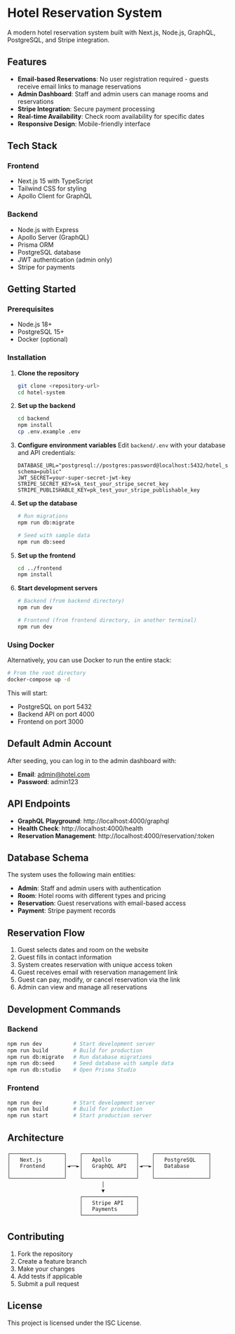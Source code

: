 # Hotel Reservation System

A modern hotel reservation system built with Next.js, Node.js, GraphQL, PostgreSQL, and Stripe integration.

## Features

- **Email-based Reservations**: No user registration required - guests receive email links to manage reservations
- **Admin Dashboard**: Staff and admin users can manage rooms and reservations
- **Stripe Integration**: Secure payment processing
- **Real-time Availability**: Check room availability for specific dates
- **Responsive Design**: Mobile-friendly interface

## Tech Stack

### Frontend
- Next.js 15 with TypeScript
- Tailwind CSS for styling
- Apollo Client for GraphQL

### Backend
- Node.js with Express
- Apollo Server (GraphQL)
- Prisma ORM
- PostgreSQL database
- JWT authentication (admin only)
- Stripe for payments

## Getting Started

### Prerequisites
- Node.js 18+
- PostgreSQL 15+
- Docker (optional)

### Installation

1. **Clone the repository**
   ```bash
   git clone <repository-url>
   cd hotel-system
   ```

2. **Set up the backend**
   ```bash
   cd backend
   npm install
   cp .env.example .env
   ```

3. **Configure environment variables**
   Edit `backend/.env` with your database and API credentials:
   ```env
   DATABASE_URL="postgresql://postgres:password@localhost:5432/hotel_system?schema=public"
   JWT_SECRET=your-super-secret-jwt-key
   STRIPE_SECRET_KEY=sk_test_your_stripe_secret_key
   STRIPE_PUBLISHABLE_KEY=pk_test_your_stripe_publishable_key
   ```

4. **Set up the database**
   ```bash
   # Run migrations
   npm run db:migrate
   
   # Seed with sample data
   npm run db:seed
   ```

5. **Set up the frontend**
   ```bash
   cd ../frontend
   npm install
   ```

6. **Start development servers**
   ```bash
   # Backend (from backend directory)
   npm run dev
   
   # Frontend (from frontend directory, in another terminal)
   npm run dev
   ```

### Using Docker

Alternatively, you can use Docker to run the entire stack:

```bash
# From the root directory
docker-compose up -d
```

This will start:
- PostgreSQL on port 5432
- Backend API on port 4000
- Frontend on port 3000

## Default Admin Account

After seeding, you can log in to the admin dashboard with:
- **Email**: admin@hotel.com
- **Password**: admin123

## API Endpoints

- **GraphQL Playground**: http://localhost:4000/graphql
- **Health Check**: http://localhost:4000/health
- **Reservation Management**: http://localhost:4000/reservation/:token

## Database Schema

The system uses the following main entities:

- **Admin**: Staff and admin users with authentication
- **Room**: Hotel rooms with different types and pricing
- **Reservation**: Guest reservations with email-based access
- **Payment**: Stripe payment records

## Reservation Flow

1. Guest selects dates and room on the website
2. Guest fills in contact information
3. System creates reservation with unique access token
4. Guest receives email with reservation management link
5. Guest can pay, modify, or cancel reservation via the link
6. Admin can view and manage all reservations

## Development Commands

### Backend
```bash
npm run dev          # Start development server
npm run build        # Build for production
npm run db:migrate   # Run database migrations
npm run db:seed      # Seed database with sample data
npm run db:studio    # Open Prisma Studio
```

### Frontend
```bash
npm run dev          # Start development server
npm run build        # Build for production
npm run start        # Start production server
```

## Architecture

```
┌─────────────────┐    ┌─────────────────┐    ┌─────────────────┐
│   Next.js       │    │   Apollo        │    │   PostgreSQL    │
│   Frontend      │◄──►│   GraphQL API   │◄──►│   Database      │
│                 │    │                 │    │                 │
└─────────────────┘    └─────────────────┘    └─────────────────┘
                              │
                              ▼
                       ┌─────────────────┐
                       │   Stripe API    │
                       │   Payments      │
                       └─────────────────┘
```

## Contributing

1. Fork the repository
2. Create a feature branch
3. Make your changes
4. Add tests if applicable
5. Submit a pull request

## License

This project is licensed under the ISC License.